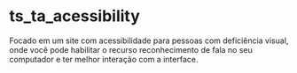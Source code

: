# ts_ta_acessibility
Focado em um site com acessibilidade para pessoas com deficiência visual, onde você pode habilitar o recurso reconhecimento de fala no seu computador e ter melhor interação com a interface.
